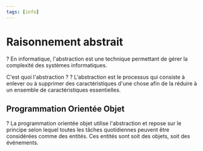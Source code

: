 ```yaml
---
tags: [info] 
---
```


# Raisonnement abstrait
?
En informatique, l'abstraction est une technique permettant de gérer la complexité des systèmes informatiques.

C'est quoi l'abstraction ?
?
L'abstraction est le processus qui consiste à enlever ou à supprimer des caractéristiques d'une chose afin de la réduire à un ensemble de caractéristiques essentielles.


## Programmation Orientée Objet
?
La programmation orientée objet utilise l'abstraction et repose sur le principe selon lequel toutes les tâches quotidiennes peuvent être considérées comme des entités. Ces entités sont soit des objets, soit des événements.